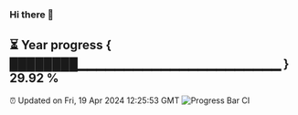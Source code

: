 ### Hi there 👋
⏳ Year progress { ████████▁▁▁▁▁▁▁▁▁▁▁▁▁▁▁▁▁▁▁▁▁▁ } 29.92 %
---
⏰ Updated on Fri, 19 Apr 2024 12:25:53 GMT
![Progress Bar CI](https://github.com/liununu/liununu/workflows/Progress%20Bar%20CI/badge.svg)
